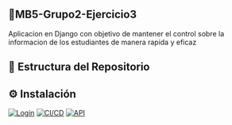 ## 📌MB5-Grupo2-Ejercicio3

Aplicacion en Django con objetivo de mantener el control sobre la informacion de los estudiantes de manera rapida y eficaz

## 📂 Estructura del Repositorio

## ⚙️ Instalación

[![Login](https://img.shields.io/badge/Login-Django-green?style=for-the-badge&logo=django)]()
[![CI/CD](https://img.shields.io/badge/CI/CD-GitHub_Actions-blue?style=for-the-badge&logo=githubactions)]()
[![API](https://img.shields.io/badge/API-REST-orange?style=for-the-badge&logo=fastapi)]()
